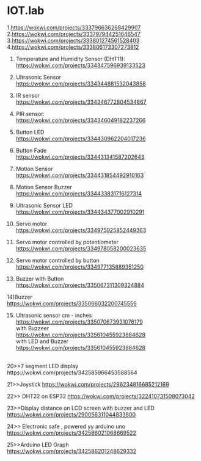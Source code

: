 # IOT.lab
1.https://wokwi.com/projects/333796636268429907<br>
2.https://wokwi.com/projects/333797944251646547<br>
3.https://wokwi.com/projects/333801274561528403<br>
4.https://wokwi.com/projects/333806173307273812<br>

1) Temperature and Humidity Sensor (DHT11):<br>
https://wokwi.com/projects/334347596939133523<br>

2) Ultrasonic Sensor<br>
https://wokwi.com/projects/334344881532043858<br>

3) IR sensor<br>
https://wokwi.com/projects/334346772804534867<br>

4) PIR sensor:<br>
https://wokwi.com/projects/334346049182237266<br>

5) Button LED<br>
https://wokwi.com/projects/334430962204017236<br>

6) Button Fade<br>
https://wokwi.com/projects/334431341587202643<br>

7) Motion Sensor<br>
https://wokwi.com/projects/334431854492910163<br>

8) Motion Sensor Buzzer<br>
https://wokwi.com/projects/334433831716127314<br>

9) Ultrasonic Sensor LED<br>
https://wokwi.com/projects/334434377002910291<br>

10) Servo motor<br>
https://wokwi.com/projects/334975025852449363<br>

11) Servo motor controlled by potentiometer<br>
https://wokwi.com/projects/334978058200023635<br>

12) Servo motor controlled by button<br>
https://wokwi.com/projects/334977135889351250<br>

13) Buzzer with Button<br>
https://wokwi.com/projects/335067311309324884<br>

14)Buzzer<br>
https://wokwi.com/projects/335066032200745556<br>

15) Ultrasonic sensor cm - inches<br>
https://wokwi.com/projects/335070673931076179<br>
with Buzzeer<br>
https://wokwi.com/projects/335610455923884628<br>
with LED and Buzzer<br>
https://wokwi.com/projects/335610455923884628<br>

<br>
20>>7 segment LED display
https://wokwi.com/projects/342585966453588564<br>

21>>Joystick
https://wokwi.com/projects/296234816685212169

22>> DHT22 on ESP32
https://wokwi.com/projects/322410731508073042


23>>Display distance on LCD screen with buzzer and LED
https://wokwi.com/projects/290056311044833800

24>> Electronic safe , powered yy arduino uno
https://wokwi.com/projects/342586021068669522

25>>Arduino LED Graph
https://wokwi.com/projects/342586201248629332
